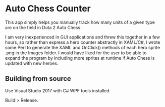 # Auto Chess Counter

This app simply helps you manually track how many units of a given type are on
the field in Dota 2 Auto Chess.

I am very inexperienced in GUI applications and threw this together in a few
hours, so rather than express a hero counter abstractly in XAML/C#, I wrote some
Perl to generate the XAML and OnClick() methods of each hero sprite .png in
the Images folder. I would have liked for the user to be able to expand the
program by including more sprites at runtime if Auto Chess is updated with new
heroes.

## Building from source

Use Visual Studio 2017 with C# WPF tools installed.

Build > Release.